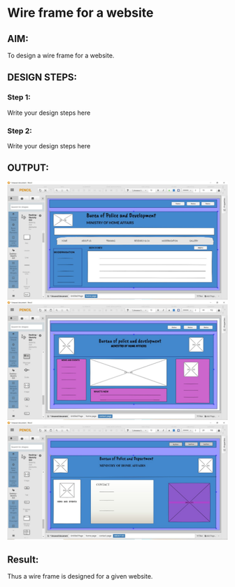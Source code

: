 # Wire frame for a website

## AIM:
To design a wire frame for a website.

## DESIGN STEPS:

### Step 1:
Write your design steps here 

### Step 2:
Write your design steps here

## OUTPUT:
![output1](./1.jpeg)
![output2](./2.jpeg)
![output3](3.jpeg)


## Result:
Thus a wire frame is designed for a given website.
